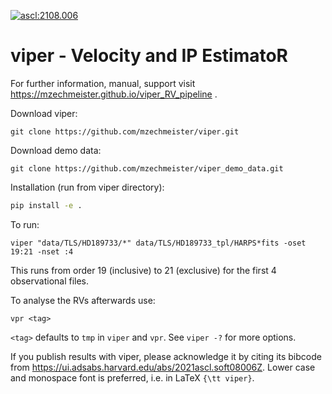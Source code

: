 <a href="https://ascl.net/2108.006"><img src="https://img.shields.io/badge/ascl-2108.006-blue.svg?colorB=262255" alt="ascl:2108.006" /></a>

# viper - Velocity and IP EstimatoR

For further information, manual, support visit https://mzechmeister.github.io/viper_RV_pipeline .

Download viper:
```
git clone https://github.com/mzechmeister/viper.git
```

Download demo data:
```
git clone https://github.com/mzechmeister/viper_demo_data.git
```

Installation (run from viper directory):
```bash
pip install -e .
```

To run:
```
viper "data/TLS/HD189733/*" data/TLS/HD189733_tpl/HARPS*fits -oset 19:21 -nset :4
```
This runs from order 19 (inclusive) to 21 (exclusive) for the first 4 observational files.

To analyse the RVs afterwards use:
```
vpr <tag>
```
`<tag>` defaults to `tmp` in `viper` and `vpr`. See `viper -?` for more options.

If you publish results with viper, please acknowledge it by citing its bibcode from https://ui.adsabs.harvard.edu/abs/2021ascl.soft08006Z.
Lower case and monospace font is preferred, i.e. in LaTeX `{\tt viper}`.
